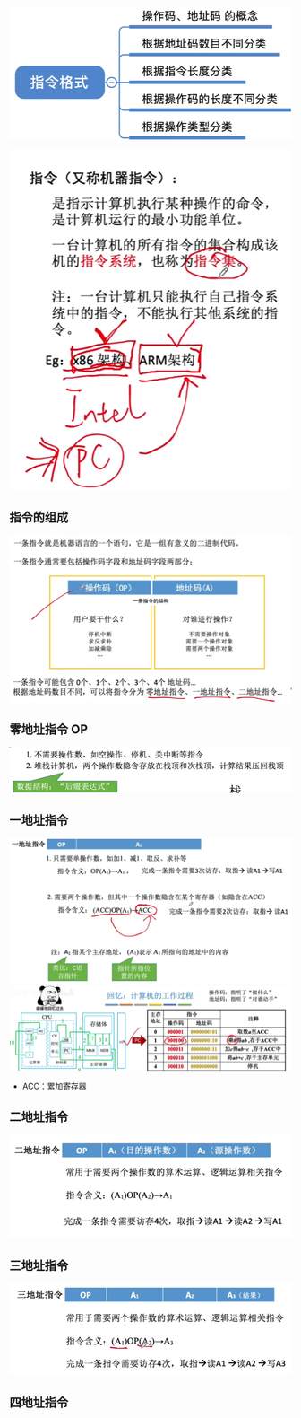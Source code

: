 


![输入图片说明](/imgs/2025-08-10/CrqEzQazqViHptQs.png)


![输入图片说明](/imgs/2025-08-10/y11dTrarPsESb0Sy.png)
## 指令的组成
![输入图片说明](/imgs/2025-08-10/vkD9SSs0pUcBLLd1.png)
![输入图片说明](/imgs/2025-08-10/gJiE2HTJVcdjjxTG.png)

## 零地址指令 OP
![输入图片说明](/imgs/2025-08-10/E0oTwtoxv8KfH0Z0.png)

## 一地址指令 
![输入图片说明](/imgs/2025-08-10/JGPQLhmT5GVvD3No.png)
![输入图片说明](/imgs/2025-08-10/UgxLLhjLXV8GWBVR.png)
- ACC：累加寄存器 


## 二地址指令 
![输入图片说明](/imgs/2025-08-10/H1MurVJMYOklS750.png)

## 三地址指令 
![输入图片说明](/imgs/2025-08-10/BaZiCbbsijOw5xx5.png)

## 四地址指令
<!--stackedit_data:
eyJoaXN0b3J5IjpbNTAyMTM0NTk3LDEwMDE5NTAwNjZdfQ==
-->